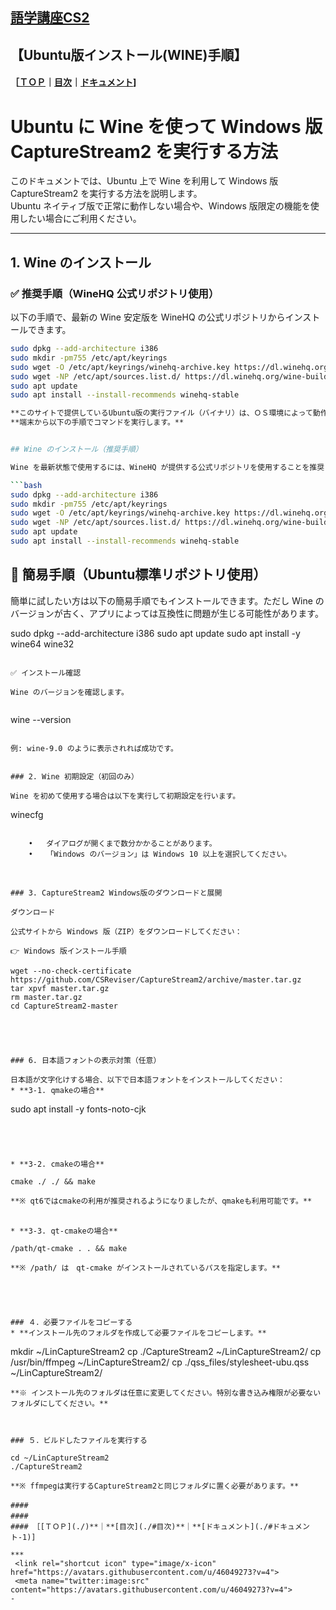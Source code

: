 ## [語学講座CS2](https://csreviser.github.io/CaptureStream2/) 
## 【Ubuntu版インストール(WINE)手順】　　　　　　
#### ［[ＴＯＰ](./)**｜**[目次](./#目次)**｜**[ドキュメント](./#ドキュメント-1)]


# Ubuntu に Wine を使って Windows 版 CaptureStream2 を実行する方法

このドキュメントでは、Ubuntu 上で Wine を利用して Windows 版 CaptureStream2 を実行する方法を説明します。  
Ubuntu ネイティブ版で正常に動作しない場合や、Windows 版限定の機能を使用したい場合にご利用ください。

---

## 1. Wine のインストール

### ✅ 推奨手順（WineHQ 公式リポジトリ使用）

以下の手順で、最新の Wine 安定版を WineHQ の公式リポジトリからインストールできます。

```bash
sudo dpkg --add-architecture i386
sudo mkdir -pm755 /etc/apt/keyrings
sudo wget -O /etc/apt/keyrings/winehq-archive.key https://dl.winehq.org/wine-builds/winehq.pub
sudo wget -NP /etc/apt/sources.list.d/ https://dl.winehq.org/wine-builds/ubuntu/dists/$(lsb_release -cs)/winehq-$(lsb_release -cs).sources
sudo apt update
sudo apt install --install-recommends winehq-stable

**このサイトで提供しているUbuntu版の実行ファイル（バイナリ）は、ＯＳ環境によって動作しないことがあるようです。ここではUbuntuにWINEをインストールしてWinsdow版を使う手順の例を示します。環境依存が解消しないときは参考にしてお試しください。[【Windows版インストール手順】](./install_win)も参考にしてください。**
**端末から以下の手順でコマンドを実行します。**


## Wine のインストール（推奨手順）

Wine を最新状態で使用するには、WineHQ が提供する公式リポジトリを使用することを推奨します。

```bash
sudo dpkg --add-architecture i386
sudo mkdir -pm755 /etc/apt/keyrings
sudo wget -O /etc/apt/keyrings/winehq-archive.key https://dl.winehq.org/wine-builds/winehq.pub
sudo wget -NP /etc/apt/sources.list.d/ https://dl.winehq.org/wine-builds/ubuntu/dists/$(lsb_release -cs)/winehq-$(lsb_release -cs).sources
sudo apt update
sudo apt install --install-recommends winehq-stable

```

## 🔧 簡易手順（Ubuntu標準リポジトリ使用）

簡単に試したい方は以下の簡易手順でもインストールできます。ただし Wine のバージョンが古く、アプリによっては互換性に問題が生じる可能性があります。

sudo dpkg --add-architecture i386
sudo apt update
sudo apt install -y wine64 wine32

```

✅ インストール確認

Wine のバージョンを確認します。


```
wine --version
```

例: wine-9.0 のように表示されれば成功です。


### 2. Wine 初期設定（初回のみ）

Wine を初めて使用する場合は以下を実行して初期設定を行います。

```
winecfg
```

	•	ダイアログが開くまで数分かかることがあります。
	•	「Windows のバージョン」は Windows 10 以上を選択してください。

　　　　　　　

### 3. CaptureStream2 Windows版のダウンロードと展開

ダウンロード

公式サイトから Windows 版（ZIP）をダウンロードしてください：

👉 Windows 版インストール手順

```
    wget --no-check-certificate https://github.com/CSReviser/CaptureStream2/archive/master.tar.gz
    tar xpvf master.tar.gz
    rm master.tar.gz
    cd CaptureStream2-master
```
      



### 6. 日本語フォントの表示対策（任意）

日本語が文字化けする場合、以下で日本語フォントをインストールしてください：
* **3-1. qmakeの場合**
```
sudo apt install -y fonts-noto-cjk
```

     


* **3-2. cmakeの場合**
```
    cmake ./ ./ && make         
```
**※ qt6ではcmakeの利用が推奨されるようになりましたが、qmakeも利用可能です。**
 　　   

* **3-3. qt-cmakeの場合**
```
    /path/qt-cmake . . && make         
```
**※ /path/ は　qt-cmake がインストールされているパスを指定します。**




 
### ４．必要ファイルをコピーする
* **インストール先のフォルダを作成して必要ファイルをコピーします。**
```
mkdir ~/LinCaptureStream2
cp ./CaptureStream2 ~/LinCaptureStream2/
cp /usr/bin/ffmpeg ~/LinCaptureStream2/
cp ./qss_files/stylesheet-ubu.qss ~/LinCaptureStream2/
```
**※ インストール先のフォルダは任意に変更してください。特別な書き込み権限が必要ないフォルダにしてください。**



### ５．ビルドしたファイルを実行する

```
    cd ~/LinCaptureStream2
    ./CaptureStream2
```
**※ ffmpegは実行するCaptureStream2と同じフォルダに置く必要があります。**

####   　
####   　
#### ［[ＴＯＰ](./)**｜**[目次](./#目次)**｜**[ドキュメント](./#ドキュメント-1)]

*** 
 <link rel="shortcut icon" type="image/x-icon" href="https://avatars.githubusercontent.com/u/46049273?v=4">
 <meta name="twitter:image:src" content="https://avatars.githubusercontent.com/u/46049273?v=4">
-
